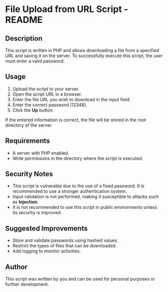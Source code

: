 # File Upload from URL Script - README

## Description
This script is written in PHP and allows downloading a file from a specified URL and saving it on the server. To successfully execute this script, the user must enter a valid password.

## Usage
1. Upload the script to your server.
2. Open the script URL in a browser.
3. Enter the file URL you wish to download in the input field.
4. Enter the correct password (12348).
5. Click the **Up** button.

If the entered information is correct, the file will be stored in the root directory of the server.

## Requirements
- A server with PHP enabled.
- Write permissions in the directory where the script is executed.

## Security Notes
- This script is vulnerable due to the use of a fixed password. It is recommended to use a stronger authentication system.
- Input validation is not performed, making it susceptible to attacks such as **Injection**.
- It is not recommended to use this script in public environments unless its security is improved.

## Suggested Improvements
- Store and validate passwords using hashed values.
- Restrict the types of files that can be downloaded.
- Add logging to monitor activities.

## Author
This script was written by you and can be used for personal purposes or further development.
